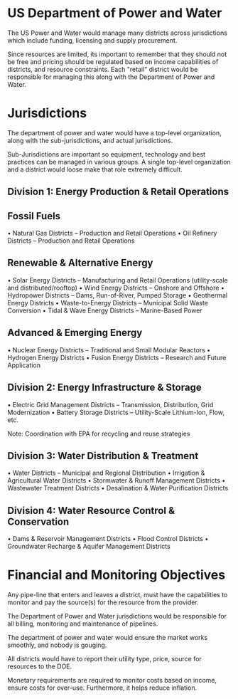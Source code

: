 # US Department of Power and Water

The US Power and Water would manage many districts across jurisdictions which include funding, licensing and supply procurement.

Since resources are limited, its important to remember that they should not be free and pricing should be regulated based on income capabilities of districts, and resource constraints. Each "retail" district would be responsible for managing this along with the Department of Power and Water.

# Jurisdictions

The department of power and water would have a top-level organization, along with the sub-jurisdictions, and actual jurisdictions.

Sub-Jurisdictions are important so equipment, technology and best practices can be managed in various groups. A single top-level organization and a district would loose make that role extremely difficult.

## Division 1: Energy Production & Retail Operations

## Fossil Fuels

• Natural Gas Districts – Production and Retail Operations
• Oil Refinery Districts – Production and Retail Operations

## Renewable & Alternative Energy

• Solar Energy Districts – Manufacturing and Retail Operations (utility-scale and distributed/rooftop)
• Wind Energy Districts – Onshore and Offshore
• Hydropower Districts – Dams, Run-of-River, Pumped Storage
• Geothermal Energy Districts
• Waste-to-Energy Districts – Municipal Solid Waste Conversion
• Tidal & Wave Energy Districts – Marine-Based Power

## Advanced & Emerging Energy

• Nuclear Energy Districts – Traditional and Small Modular Reactors
• Hydrogen Energy Districts
• Fusion Energy Districts – Research and Future Application

## Division 2: Energy Infrastructure & Storage

• Electric Grid Management Districts – Transmission, Distribution, Grid Modernization
• Battery Storage Districts – Utility-Scale Lithium-Ion, Flow, etc.

Note: Coordination with EPA for recycling and reuse strategies

## Division 3: Water Distribution & Treatment

• Water Districts – Municipal and Regional Distribution
• Irrigation & Agricultural Water Districts
• Stormwater & Runoff Management Districts
• Wastewater Treatment Districts
• Desalination & Water Purification Districts

## Division 4: Water Resource Control & Conservation

• Dams & Reservoir Management Districts
• Flood Control Districts
• Groundwater Recharge & Aquifer Management Districts

# Financial and Monitoring Objectives

Any pipe-line that enters and leaves a district, must have the capabilities to monitor and pay the source(s) for the resource from the provider.

The Department of Power and Water jurisdictions would be responsible for all billing, monitoring and maintenance of pipelines.

The department of power and water would ensure the market works smoothly, and nobody is gouging.

All districts would have to report their utility type, price, source for resources to the DOE.

Monetary requirements are required to monitor costs based on income, ensure costs for over-use. Furthermore, it helps reduce inflation.
